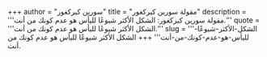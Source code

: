 +++
author = "سورين كيركغور"
title = "مقولة سورين كيركغور"
description = '''مقولة سورين كيركغور: الشكل الأكثر شيوعًا لليأس هو عدم كونك من أنت.'''
quote = '''الشكل الأكثر شيوعًا لليأس هو عدم كونك من أنت.'''
slug = '''الشكل-الأكثر-شيوعًا-لليأس-هو-عدم-كونك-من-أنت'''
+++
الشكل الأكثر شيوعًا لليأس هو عدم كونك من أنت.
